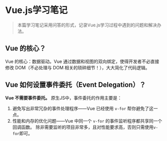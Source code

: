 # Vue.js学习笔记

> 本篇学习笔记采用问答的形式，记录Vue.js学习过程中遇到的问题和解决办法。

## Vue 的核心？

Vue 的核心：数据驱动。Vue 通过数据和视图的双向绑定，使得开发者不必直接修改 DOM（不必处理与 DOM 相关的琐碎细节！），大大简化了代码逻辑。

## Vue 如何设置事件委托（Event Delegation）？

**Vue 不需要事件委托。**
原生JS中，事件委托的作用主要是：
1. 避免写出非常冗杂的事件处理程序——Vue 已经使用 `v-for` 帮你避免了这一点。
2. 性能和内存的优化问题——Vue 中同一个 `v-for` 的事件监听程序都共享同一个回调函数。
除非需要监听的项目非常多，且对性能要求高，否则只需使用`v-for`即可。

